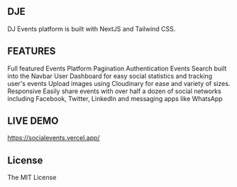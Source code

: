 ## DJE
DJ Events platform is built with NextJS and Tailwind CSS.

## FEATURES
Full featured Events Platform
Pagination
Authentication
Events Search built into the Navbar
User Dashboard for easy social statistics and tracking user's events
Upload images using Cloudinary for ease and variety of sizes.
Responsive
Easily share events with over half a dozen of social networks including Facebook, Twitter, LinkedIn and messaging apps like WhatsApp

## LIVE DEMO
https://socialevents.vercel.app/


## License
The MIT License
